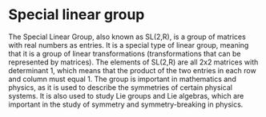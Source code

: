 # Special linear group

The Special Linear Group, also known as SL(2,R), is a group of matrices with real numbers as entries. It is a special type of linear group, meaning that it is a group of linear transformations (transformations that can be represented by matrices). The elements of SL(2,R) are all 2x2 matrices with determinant 1, which means that the product of the two entries in each row and column must equal 1. The group is important in mathematics and physics, as it is used to describe the symmetries of certain physical systems. It is also used to study Lie groups and Lie algebras, which are important in the study of symmetry and symmetry-breaking in physics.
